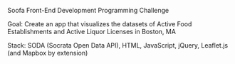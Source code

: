 Soofa Front-End Development Programming Challenge

Goal: Create an app that visualizes the datasets of Active Food Establishments and Active Liquor Licenses in Boston, MA

Stack: SODA (Socrata Open Data API), HTML, JavaScript, jQuery, Leaflet.js (and Mapbox by extension)
